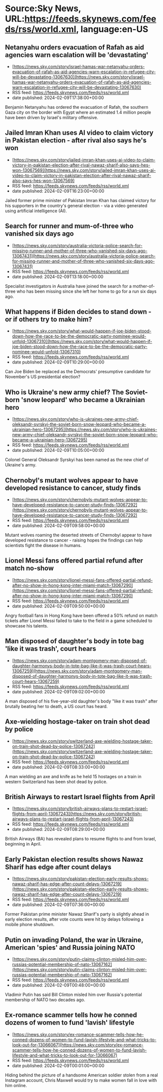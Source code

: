 # Source:Sky News, URL:https://feeds.skynews.com/feeds/rss/world.xml, language:en-US

## Netanyahu orders evacuation of Rafah as aid agencies warn escalation will be 'devastating'
 - [https://news.sky.com/story/israel-hamas-war-netanyahu-orders-evacuation-of-rafah-as-aid-agencies-warn-escalation-in-refugee-city-will-be-devastating-13067630](https://news.sky.com/story/israel-hamas-war-netanyahu-orders-evacuation-of-rafah-as-aid-agencies-warn-escalation-in-refugee-city-will-be-devastating-13067630)
 - RSS feed: https://feeds.skynews.com/feeds/rss/world.xml
 - date published: 2024-02-09T17:38:00+00:00

Benjamin Netanyahu has ordered the evacuation of Rafah, the southern Gaza city on the border with Egypt where an estimated 1.4 million people have been driven by Israel's military offensive.

## Jailed Imran Khan uses AI video to claim victory in Pakistan election - after rival also says he's won
 - [https://news.sky.com/story/jailed-imran-khan-uses-ai-video-to-claim-victory-in-pakistan-election-after-rival-nawaz-sharif-also-says-hes-won-13067569](https://news.sky.com/story/jailed-imran-khan-uses-ai-video-to-claim-victory-in-pakistan-election-after-rival-nawaz-sharif-also-says-hes-won-13067569)
 - RSS feed: https://feeds.skynews.com/feeds/rss/world.xml
 - date published: 2024-02-09T16:23:00+00:00

Jailed former prime minister of Pakistan Imran Khan has claimed victory for his supporters in the country's general election - via a video generated using artificial intelligence (AI).

## Search for runner and mum-of-three who vanished six days ago
 - [https://news.sky.com/story/australia-victoria-police-search-for-missing-runner-and-mother-of-three-who-vanished-six-days-ago-13067431](https://news.sky.com/story/australia-victoria-police-search-for-missing-runner-and-mother-of-three-who-vanished-six-days-ago-13067431)
 - RSS feed: https://feeds.skynews.com/feeds/rss/world.xml
 - date published: 2024-02-09T13:18:00+00:00

Specialist investigators in Australia have joined the search for a mother-of-three who has been missing since she left her home to go for a run six days ago.

## What happens if Biden decides to stand down - or if others try to make him?
 - [https://news.sky.com/story/what-would-happen-if-joe-biden-stood-down-how-the-race-to-be-the-democratic-party-nominee-would-unfold-13067310](https://news.sky.com/story/what-would-happen-if-joe-biden-stood-down-how-the-race-to-be-the-democratic-party-nominee-would-unfold-13067310)
 - RSS feed: https://feeds.skynews.com/feeds/rss/world.xml
 - date published: 2024-02-09T10:29:00+00:00

Can Joe Biden be replaced as the Democrats' presumptive candidate for November's US presidential election?

## Who is Ukraine's new army chief? The Soviet-born 'snow leopard' who became a Ukrainian hero
 - [https://news.sky.com/story/who-is-ukraines-new-army-chief-oleksandr-syrskyi-the-soviet-born-snow-leopard-who-became-a-ukrainian-hero-13067295](https://news.sky.com/story/who-is-ukraines-new-army-chief-oleksandr-syrskyi-the-soviet-born-snow-leopard-who-became-a-ukrainian-hero-13067295)
 - RSS feed: https://feeds.skynews.com/feeds/rss/world.xml
 - date published: 2024-02-09T10:05:00+00:00

Colonel General Oleksandr Syrskyi has been named as the new chief of Ukraine's army.&#160;

## Chernobyl's mutant wolves appear to have developed resistance to cancer, study finds
 - [https://news.sky.com/story/chernobyls-mutant-wolves-appear-to-have-developed-resistance-to-cancer-study-finds-13067292](https://news.sky.com/story/chernobyls-mutant-wolves-appear-to-have-developed-resistance-to-cancer-study-finds-13067292)
 - RSS feed: https://feeds.skynews.com/feeds/rss/world.xml
 - date published: 2024-02-09T09:58:00+00:00

Mutant wolves roaming the deserted streets of Chernobyl appear to have developed resistance to cancer - raising hopes the findings can help scientists fight the disease in humans.

## Lionel Messi fans offered partial refund after match no-show
 - [https://news.sky.com/story/lionel-messi-fans-offered-partial-refund-after-no-show-in-hong-kong-inter-miami-match-13067290](https://news.sky.com/story/lionel-messi-fans-offered-partial-refund-after-no-show-in-hong-kong-inter-miami-match-13067290)
 - RSS feed: https://feeds.skynews.com/feeds/rss/world.xml
 - date published: 2024-02-09T09:50:00+00:00

Angry football fans in Hong Kong have been offered a 50% refund on match tickets after Lionel Messi failed to take to the field in a game scheduled to showcase his talents.

## Man disposed of daughter's body in tote bag 'like it was trash', court hears
 - [https://news.sky.com/story/adam-montgomery-man-disposed-of-daughter-harmonys-body-in-tote-bag-like-it-was-trash-court-hears-13067259](https://news.sky.com/story/adam-montgomery-man-disposed-of-daughter-harmonys-body-in-tote-bag-like-it-was-trash-court-hears-13067259)
 - RSS feed: https://feeds.skynews.com/feeds/rss/world.xml
 - date published: 2024-02-09T09:02:00+00:00

A man disposed of his five-year-old daughter's body "like it was trash" after brutally beating her to death, a US court has heard.

## Axe-wielding hostage-taker on train shot dead by police
 - [https://news.sky.com/story/switzerland-axe-wielding-hostage-taker-on-train-shot-dead-by-police-13067242](https://news.sky.com/story/switzerland-axe-wielding-hostage-taker-on-train-shot-dead-by-police-13067242)
 - RSS feed: https://feeds.skynews.com/feeds/rss/world.xml
 - date published: 2024-02-09T08:33:00+00:00

A man wielding an axe and knife as he held 15 hostages on a train in western Switzerland has been shot dead by police.

## British Airways to restart Israel flights from April
 - [https://news.sky.com/story/british-airways-plans-to-restart-israel-flights-from-april-13067243](https://news.sky.com/story/british-airways-plans-to-restart-israel-flights-from-april-13067243)
 - RSS feed: https://feeds.skynews.com/feeds/rss/world.xml
 - date published: 2024-02-09T08:29:00+00:00

British Airways (BA) has revealed plans to resume flights to and from Israel, beginning in April.

## Early Pakistan election results shows Nawaz Sharif has edge after count delays
 - [https://news.sky.com/story/pakistan-election-early-results-shows-nawaz-sharif-has-edge-after-count-delays-13067219](https://news.sky.com/story/pakistan-election-early-results-shows-nawaz-sharif-has-edge-after-count-delays-13067219)
 - RSS feed: https://feeds.skynews.com/feeds/rss/world.xml
 - date published: 2024-02-09T07:36:00+00:00

Former Pakistan prime minister Nawaz Sharif's party is slightly ahead in early election results, after vote counts were hit by delays following a mobile phone shutdown.

## Putin on invading Poland, the war in Ukraine, American 'spies' and Russia joining NATO
 - [https://news.sky.com/story/putin-claims-clinton-misled-him-over-russias-potential-membership-of-nato-13067162](https://news.sky.com/story/putin-claims-clinton-misled-him-over-russias-potential-membership-of-nato-13067162)
 - RSS feed: https://feeds.skynews.com/feeds/rss/world.xml
 - date published: 2024-02-09T00:48:00+00:00

Vladimir Putin has said Bill Clinton misled him over Russia's potential membership of NATO two decades ago.

## Ex-romance scammer tells how he conned dozens of women to fund 'lavish' lifestyle
 - [https://news.sky.com/story/ex-romance-scammer-tells-how-he-conned-dozens-of-women-to-fund-lavish-lifestyle-and-what-tricks-to-look-out-for-13066067](https://news.sky.com/story/ex-romance-scammer-tells-how-he-conned-dozens-of-women-to-fund-lavish-lifestyle-and-what-tricks-to-look-out-for-13066067)
 - RSS feed: https://feeds.skynews.com/feeds/rss/world.xml
 - date published: 2024-02-09T00:01:00+00:00

Hiding behind the picture of a handsome American soldier stolen from a real Instagram account, Chris Maxwell would try to make women fall in love with him online.


